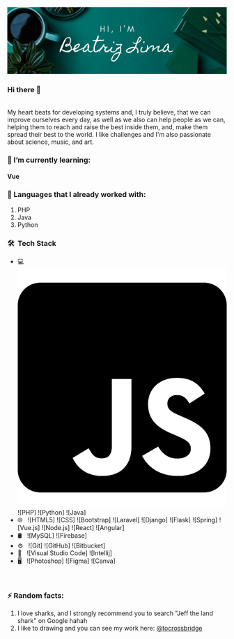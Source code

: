 <img src="img/banner.png" />

### Hi there 👋
<br/>
My heart beats for developing systems and, I truly believe, that we can improve ourselves every day, as well as we also can help people as we can, helping them to reach and raise the best inside them, and, make them spread their best to the world.
I like challenges and I'm also passionate about science, music, and art.

### 🌱 I’m currently learning:
#### Vue

### 🔭 Languages that I already worked with:
1. PHP
2. Java
3. Python


<h3> 🛠 &nbsp;Tech Stack</h3>

- 💻 &nbsp;
  ![JavaScript](icons/js.svg)
  ![PHP]
  ![Python]
  ![Java]
- 🌐 &nbsp;
  ![HTML5]
  ![CSS]
  ![Bootstrap]
  ![Laravel]
  ![Django]
  ![Flask]
  ![Spring]
  ![Vue.js]
  ![Node.js]
  ![React]
  ![Angular]
- 🛢 &nbsp;
  ![MySQL]
  ![Firebase]
- ⚙️ &nbsp;
  ![Git]
  ![GitHub]
  ![Bitbucket]
- 🔧 &nbsp;
  ![Visual Studio Code]
  ![Intellij]
- 🖥 &nbsp;
  ![Photoshop]
  ![Figma]
  ![Canva]

<br/>


### ⚡ Random facts:
1. I love sharks, and I strongly recommend you to search "Jeff the land shark" on Google hahah
2. I like to drawing and you can see my work here: <a href="http://instagram.com/tocrossbridge" target="_blank">@tocrossbridge</a>

<!--
**wolfhaltz/wolfhaltz** is a ✨ _special_ ✨ repository because its `README.md` (this file) appears on your GitHub profile.

Here are some ideas to get you started:

- 🔭 I’m currently working on ...
- 🌱 I’m currently learning ...
- 👯 I’m looking to collaborate on ...
- 🤔 I’m looking for help with ...
- 💬 Ask me about ...
- 📫 How to reach me: ...
- 😄 Pronouns: ...
- ⚡ Fun fact: ...
-->
